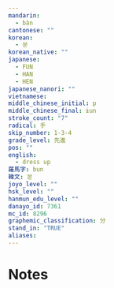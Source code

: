 ```yaml
---
mandarin:
  - bàn
cantonese: ""
korean:
  - 분
korean_native: ""
japanese:
  - FUN
  - HAN
  - HEN
japanese_nanori: ""
vietnamese:
middle_chinese_initial: p
middle_chinese_final: ɨun
stroke_count: "7"
radical: 手
skip_number: 1-3-4
grade_level: 先進
pos: ""
english:
  - dress up
羅馬字: bun
韓文: 분
joyo_level: ""
hsk_level: ""
hanmun_edu_level: ""
danayo_id: 7361
mc_id: 8296
graphemic_classification: 分
stand_in: "TRUE"
aliases:
---
```


# Notes
